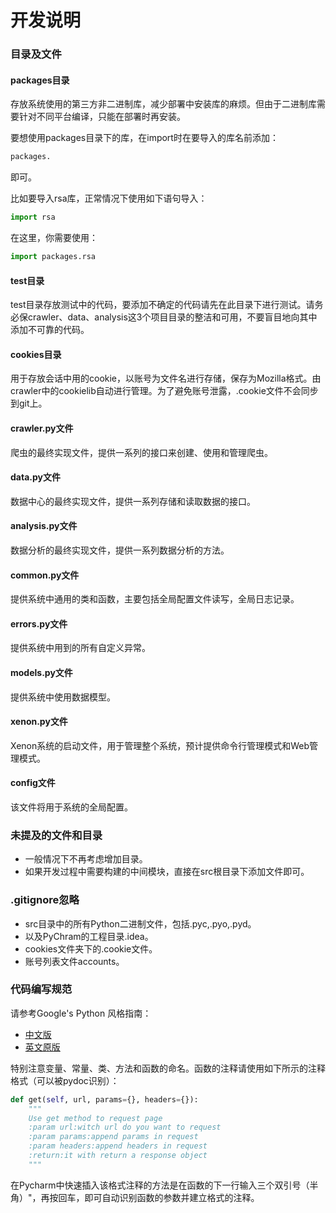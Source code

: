 # 开发说明

### 目录及文件
#### packages目录
存放系统使用的第三方非二进制库，减少部署中安装库的麻烦。但由于二进制库需要针对不同平台编译，只能在部署时再安装。

要想使用packages目录下的库，在import时在要导入的库名前添加：
```Python
packages.
```
即可。

比如要导入rsa库，正常情况下使用如下语句导入：
```Python
import rsa
```
在这里，你需要使用：
```Python
import packages.rsa
```

#### test目录
test目录存放测试中的代码，要添加不确定的代码请先在此目录下进行测试。请务必保crawler、data、analysis这3个项目目录的整洁和可用，不要盲目地向其中添加不可靠的代码。 

#### cookies目录
用于存放会话中用的cookie，以账号为文件名进行存储，保存为Mozilla格式。由crawler中的cookielib自动进行管理。为了避免账号泄露，.cookie文件不会同步到git上。  

#### crawler.py文件
爬虫的最终实现文件，提供一系列的接口来创建、使用和管理爬虫。  

#### data.py文件
数据中心的最终实现文件，提供一系列存储和读取数据的接口。  

#### analysis.py文件
数据分析的最终实现文件，提供一系列数据分析的方法。  

#### common.py文件
提供系统中通用的类和函数，主要包括全局配置文件读写，全局日志记录。  

#### errors.py文件
提供系统中用到的所有自定义异常。  

#### models.py文件
提供系统中使用数据模型。  

#### xenon.py文件
Xenon系统的启动文件，用于管理整个系统，预计提供命令行管理模式和Web管理模式。  

#### config文件
该文件将用于系统的全局配置。  

### 未提及的文件和目录
- 一般情况下不再考虑增加目录。  
- 如果开发过程中需要构建的中间模块，直接在src根目录下添加文件即可。  

### .gitignore忽略
- src目录中的所有Python二进制文件，包括.pyc,.pyo,.pyd。  
- 以及PyChram的工程目录.idea。  
- cookies文件夹下的.cookie文件。  
- 账号列表文件accounts。  

### 代码编写规范
请参考Google's Python 风格指南：

- [中文版](http://zh-google-styleguide.readthedocs.org/en/latest/google-python-styleguide/ 'http://zh-google-styleguide.readthedocs.org/en/latest/google-python-styleguide/')
- [英文原版](http://google-styleguide.googlecode.com/svn/trunk/pyguide.html 'http://google-styleguide.googlecode.com/svn/trunk/pyguide.html')

特别注意变量、常量、类、方法和函数的命名。函数的注释请使用如下所示的注释格式（可以被pydoc识别）：
```Python
def get(self, url, params={}, headers={}):
    """
    Use get method to request page
    :param url:witch url do you want to request
    :param params:append params in request
    :param headers:append headers in request
    :return:it with return a response object
    """
```
在Pycharm中快速插入该格式注释的方法是在函数的下一行输入三个双引号（半角）"，再按回车，即可自动识别函数的参数并建立格式的注释。  
